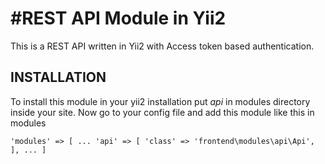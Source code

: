 #REST API Module in Yii2
================

This is a REST API written in Yii2 with Access token based authentication.

## INSTALLATION
To install this module in your yii2 installation put  *api* in modules directory inside your site. Now go to your config file and add this module like this in modules

`
'modules' => [
		...
        'api' => [
            'class' => 'frontend\modules\api\Api',
        ],
        ...
    ] 
`